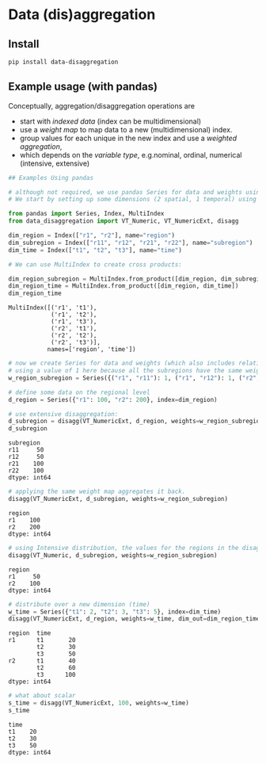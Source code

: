 # Data (dis)aggregation

## Install

```bash
pip install data-disaggregation
```

## Example usage (with pandas)

Conceptually, aggregation/disaggregation operations are

- start with _indexed data_ (index can be multidimensional)
- use a _weight map_ to map data to a new (multidimensional) index.
- group values for each unique in the new index and use a _weighted aggregation_,
- which depends on the _variable type_, e.g.nominal, ordinal, numerical (intensive, extensive)

```python
## Examples Using pandas

# although not required, we use pandas Series for data and weights using named Index/MultiIndex
# We start by setting up some dimensions (2 spatial, 1 temporal) using named Index

from pandas import Series, Index, MultiIndex
from data_disaggregation import VT_Numeric, VT_NumericExt, disagg

dim_region = Index(["r1", "r2"], name="region")
dim_subregion = Index(["r11", "r12", "r21", "r22"], name="subregion")
dim_time = Index(["t1", "t2", "t3"], name="time")

# We can use MultiIndex to create cross products:

dim_region_subregion = MultiIndex.from_product([dim_region, dim_subregion])
dim_region_time = MultiIndex.from_product([dim_region, dim_time])
dim_region_time
```

    MultiIndex([('r1', 't1'),
                ('r1', 't2'),
                ('r1', 't3'),
                ('r2', 't1'),
                ('r2', 't2'),
                ('r2', 't3')],
               names=['region', 'time'])

```python
# now we create Series for data and weights (which also includes relationships between dimensions)
# using a value of 1 here because all the subregions have the same weight relatively
w_region_subregion = Series({("r1", "r11"): 1, ("r1", "r12"): 1, ("r2", "r21"): 1, ("r2", "r22"): 1}, index=dim_region_subregion)

# define some data on the regional level
d_region = Series({"r1": 100, "r2": 200}, index=dim_region)

# use extensive disaggregation:
d_subregion = disagg(VT_NumericExt, d_region, weights=w_region_subregion)
d_subregion
```

    subregion
    r11     50
    r12     50
    r21    100
    r22    100
    dtype: int64

```python
# applying the same weight map aggregates it back.
disagg(VT_NumericExt, d_subregion, weights=w_region_subregion)
```

    region
    r1    100
    r2    200
    dtype: int64

```python
# using Intensive distribution, the values for the regions in the disaggregation are duplicated
disagg(VT_Numeric, d_subregion, weights=w_region_subregion)
```

    region
    r1     50
    r2    100
    dtype: int64

```python
# distribute over a new dimension (time)
w_time = Series({"t1": 2, "t2": 3, "t3": 5}, index=dim_time)
disagg(VT_NumericExt, d_region, weights=w_time, dim_out=dim_region_time)
```

    region  time
    r1      t1       20
            t2       30
            t3       50
    r2      t1       40
            t2       60
            t3      100
    dtype: int64

```python
# what about scalar
s_time = disagg(VT_NumericExt, 100, weights=w_time)
s_time
```

    time
    t1    20
    t2    30
    t3    50
    dtype: int64
